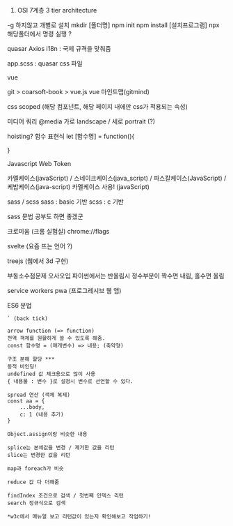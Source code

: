 1. OSI 7계층
3 tier architecture


-g 하지않고 개별로 설치
mkdir [폴더명]
npm init
npm install [설치프로그램]
npx 해당폴더에서 명령 실행 ?


quasar
Axios
i18n : 국제 규격을 맞춰줌

app.scss : quasar css 파일

vue

git > coarsoft-book > vue.js
vue 마인드맵(gitmind)

css
scoped (해당 컴포넌트, 해당 페이지 내에만 css가 적용되는 속성)

미디어 쿼리
@media
가로 landscape  / 세로 portrait (?)

hoisting?
함수 표현식
let [함수명] = function(){
    
}

Javascript Web Token

카멜케이스(javaScript) / 스네이크케이스(java_script) / 파스칼케이스(JavaScript) / 케밥케이스(java-script)
카멜케이스 사용! (javaScript)

sass / scss
sass : basic 기반
scss : c 기반

sass 문법 공부도 하면 좋겠군

크로미움 (크롬 실험실)
chrome://flags

svelte (요즘 뜨는 언어 ?)

treejs (웹에서 3d 구현)

부동소수점문제
오사오입
파이썬에서는 반올림시 정수부분이 짝수면 내림, 홀수면 올림

service workers
pwa (프로그레시브 웹 앱)

ES6 문법

    ` (back tick)

    arrow function (=> function)
    전역 객체를 원활하게 쓸 수 있도록 해줌.
    const 함수명 = (매개변수) => 내용; (축약형)

    구조 분해 할당 ***
    동적 바인딩!
    undefined 값 체크용으로 많이 사용
    { 내용물 : 변수 }로 설정시 변수로 선언할 수 있다.

    spread 연산 (객체 복제)
    const aa = {
        ...body,
        c: 1 (내용 추가)
    }

    Object.assign이랑 비슷한 내용

    splice는 본체값을 변경 / 제거한 값을 리턴
    slice는 변경한 값을 리턴

    map과 foreach가 비슷

    reduce 값 다 더해줌

    findIndex 조건으로 검색 / 첫번째 인덱스 리턴
    search 정규식으로 검색

    *w3c에서 메뉴얼 보고 리턴값이 있는지 확인해보고 작업하기!
